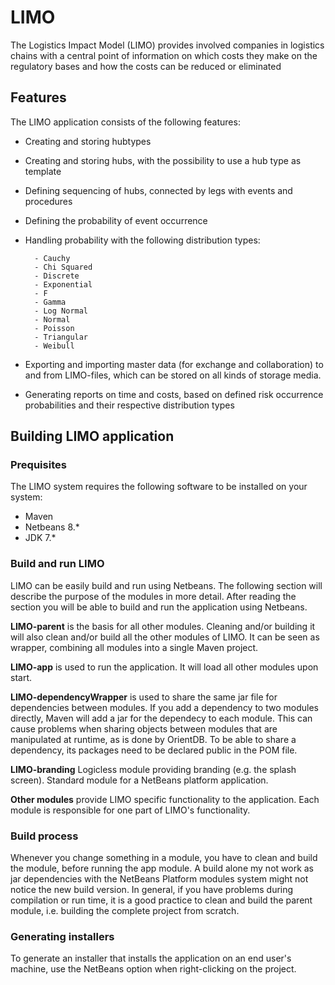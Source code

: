 # LIMO
The Logistics Impact Model (LIMO) provides involved companies in logistics chains with a central point of information on which costs they make on the regulatory bases and how the costs can be reduced or eliminated
## Features
The LIMO application consists of the following features:
- Creating and storing hubtypes	
- Creating and storing hubs, with the possibility to use a hub type as template
- Defining sequencing of hubs, connected by legs with events and procedures
- Defining the probability of event occurrence
- Handling probability with the following distribution types:

		- Cauchy
		- Chi Squared
		- Discrete
		- Exponential
		- F
		- Gamma
		- Log Normal
		- Normal
		- Poisson
		- Triangular
		- Weibull
- Exporting and importing master data (for exchange and collaboration) to and from LIMO-files, which can be stored on all kinds of storage media.
- Generating reports on time and costs, based on defined risk occurrence probabilities and their respective distribution types

## Building LIMO application
### Prequisites
The LIMO system requires the following software to be installed on your system:
- Maven
- Netbeans 8.*
- JDK 7.*

### Build and run LIMO
LIMO can be easily build and run using Netbeans. The following section will describe the purpose of the modules in more detail. After reading the section you will be able to build and run the application using Netbeans.

**LIMO-parent** is the basis for all other modules. Cleaning and/or building it will also clean and/or build all the other modules of LIMO. It can be seen as wrapper, combining all modules into a single Maven project.

**LIMO-app** is used to run the application. It will load all other modules upon start.

**LIMO-dependencyWrapper** is used to share the same jar file for dependencies between modules. If you add a dependency to two modules directly, Maven will add a jar for the dependecy to each module. 
This can cause problems when sharing objects between modules that are manipulated at runtime, as is done by OrientDB. To be able to share a dependency, its packages need to be declared public in the POM file.

**LIMO-branding** Logicless module providing branding (e.g. the splash screen). Standard module for a NetBeans platform application.

**Other modules** provide LIMO specific functionality to the application. Each module is responsible for one part of LIMO's functionality.

### Build process
Whenever you change something in a module, you have to clean and build the module, before running the app module. A build alone my not work as jar dependencies with the NetBeans Platform modules system might not notice the new build version. In general, if you have problems during compilation or run time, it is a good practice to clean and build the parent module, i.e. building the complete project from scratch. 

### Generating installers
To generate an installer that installs the application on an end user's machine, use the NetBeans option when right-clicking on the project. 
